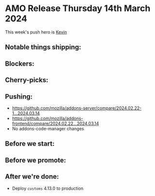 # AMO Release Thursday 14th March 2024

This week's push hero is [Kevin](https://github.com/KevinMind)

## Notable things shipping:

## Blockers:

## Cherry-picks:

## Pushing:

- https://github.com/mozilla/addons-server/compare/2024.02.22-1...2024.03.14
- https://github.com/mozilla/addons-frontend/compare/2024.02.22...2024.03.14
- No addons-code-manager changes

## Before we start:

## Before we promote:

## After we're done:
- Deploy `customs` 4.13.0 to production
